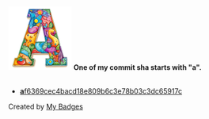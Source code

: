 <img src="https://github.com/my-badges/my-badges/blob/master/badges/abc-commit/a-commit.png?raw=true" alt="One of my commit sha starts with &quot;a&quot;." title="One of my commit sha starts with &quot;a&quot;." width="128">
<strong>One of my commit sha starts with &quot;a&quot;.</strong>
<br><br>

- <a href="https://github.com/shodi/Projeto-Integrador-III/commit/af6369cec4bacd18e809b6c3e78b03c3dc65917c"><strong>a</strong>f6369cec4bacd18e809b6c3e78b03c3dc65917c</a>


Created by <a href="https://github.com/my-badges/my-badges">My Badges</a>